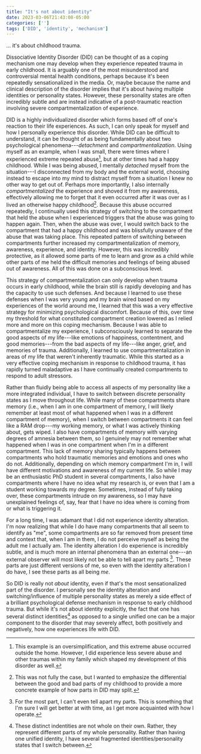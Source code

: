 ```yaml
---
title: "It's not about identity"
date: 2023-03-06T21:43:08-05:00
categories: ['']
tags: ['DID', 'identity', 'mechanism']
---
```


... it's about childhood trauma. 

Dissociative Identity Disorder (DID) can be thought of as a coping mechanism one may develop when they experience repeated trauma in early childhood. It is arguably one of the most misunderstood and controversial mental health conditions, perhaps because it's been repeatedly sensationalized in the media. Or, maybe because the name and clinical description of the disorder implies that it's about having multiple identities or personality states. However, these personality states are often incredibly subtle and are instead indicative of a post-traumatic reaction involving severe compartmentalization of experience.

DID is a highly individualized disorder which forms based off of one's reaction to their life experiences. As such, I can only speak for myself and how I personally experience this disorder. While DID can be difficult to understand, it can be thought of as being fundamentally about two psychological phenomena---_detachment_ and _compartmentalization_. Using myself as an example, when I was small, there were times where I experienced extreme repeated abuse[^1], but at other times had a happy childhood. While I was being abused, I mentally _detached_ myself from the situation---I disconnected from my body and the external world, choosing instead to escape into my mind to distract myself from a situation I knew no other way to get out of. Perhaps more importantly, I also internally _compartmentalized_ the experience and shoved it from my awareness, effectively allowing me to forget that it even occurred after it was over as I lived an otherwise happy childhood[^2]. Because this abuse occurred repeatedly, I continually used this strategy of switching to the compartment that held the abuse when I experienced triggers that the abuse was going to happen again. Then, when the abuse was over, I would switch back to the compartment that had a happy childhood and was blissfully unaware of the abuse that was taking place. This repeated pattern of switching between compartments further increased my compartmentalization of memory, awareness, experience, and identity. However, this was incredibly protective, as it allowed some parts of me to learn and grow as a child while other parts of me held the difficult memories and feelings of being abused out of awareness. All of this was done on a subconscious level. 

[^1]: This example is an oversimplification, and this extreme abuse occurred outside the home. However, I did experience less severe abuse and other traumas within my family which shaped my development of this disorder as well.
[^2]: This was not fully the case, but I wanted to emphasize the differential between the good and bad parts of my childhood to provide a more concrete example of how parts in DID may split.

This strategy of compartmentalization can only develop when trauma occurs in early childhood, while the brain still is rapidly developing and has the capacity to use such defenses. And because I learned to use these defenses when I was very young and my brain wired based on my experiences of the world around me, I learned that this was a very effective strategy for minimizing psychological discomfort. 
Because of this, over time my threshold for what constituted compartment creation lowered as I relied more and more on this coping mechanism.
Because I was able to compartmentalize my experience, I subconsciously learned to separate the good aspects of my life---like emotions of happiness, contentment, and good memories---from the bad aspects of my life---like anger, grief, and memories of trauma.
Additionally, I learned to use compartmentalization in areas of my life that weren't inherently traumatic. 
While this started as a very effective coping mechanism in response to childhood trauma, it has rapidly turned maladaptive as I have continually created compartments to respond to adult stressors.

Rather than fluidly being able to access all aspects of my personality like a more integrated individual, I have to switch between discrete personality states as I move throughout life.
While many of these compartments share memory (i.e., when I am in one compartment of memory, I will likely remember at least most of what happened when I was in a different compartment of memory), when I switch between compartments it can feel like a RAM drop---my working memory, or what I was actively thinking about, gets wiped. 
I also have compartments of memory with varying degrees of amnesia between them, so I genuinely may not remember what happened when I was in one compartment when I'm in a different compartment. This lack of memory sharing typically happens between compartments who hold traumatic memories and emotions and ones who do not. 
Additionally, depending on which memory compartment I'm in, I will have different motivations and awareness of my current life. So while I may be an enthusiastic PhD student in several compartments, I also have compartments where I have no idea what my research is, or even that I am a student working towards my degree.
Sometimes, instead of fully taking over, these compartments intrude on my awareness, so I may have unexplained feelings of, say, fear that I have no idea where is coming from or what is triggering it.

For a long time, I was adamant that I did not experience identity alteration. I'm now realizing that while I do have many compartments that all seem to identify as "me", some compartments are so far removed from present time and context that, when I am in them, I do not perceive myself as being the adult me I actually am. 
The identity alteration I do experience is incredibly subtle, and is much more an internal phenomena than an external one---an external observer will most likely not be able to tell apart my parts [^4]. These parts are just different versions of me, so even with the identity alteration I do have, I see these parts as all being _me_.

[^4]: For the most part, I can't even tell apart my parts. This is something that I'm sure I will get better at with time, as I get more acquainted with how I operate.

So DID is really not _about_ identity, even if that's the most sensationalized part of the disorder. I personally see the identity alteration and switching/influence of multiple personality states as merely a side effect of a brilliant psychological defense mechanism in response to early childhood trauma. But while it's not about identity explicitly, the fact that one has several distinct identities[^3] as opposed to a single unified one can be a major component to the disorder that may severely affect, both positively and negatively, how one experiences life with DID. 

[^3]: These distinct indentities are not whole on their own. Rather, they represent different parts of my whole personality. Rather than having one unified identity, I have several fragmented identities/personality states that I switch between.
<!---

For a long time, I was adament that I did not experience identity alteration. I'm now realizing that while I do have many compartments that all seem to identify as "me", some compartments are so far removed from present time and context that, when I am in them, I do not perceive myself as being the adult me I actually am. 
I now see my initial attempts to deny my identity alteration as a way of denying that I do, in fact, have DID, and once again used my coping mechanisms to shove that knowledge out of my awareness. This is because coming to terms with having DID means coming to terms with having childhood trauma, and while that was once too hard for me to accept, I am beginning to accept it now.



Denial is a major part of this disorder, and one year and two months into therapy, I'm still coming to terms with the fact that I utilized this effective coping strategy in response to childhood trauma, which is known as Dissociative Identity Disorder. d
Denial is a major part of this disorder, and one year and two months into therapy, I'm still coming to terms with this.

So DID is really not about identity---it's about childhood trauma and the extreme compartmentalization that may form because of it. 
This only scratches the surface of what I experience as a results of having DID.
There are many occasions that I have been shocked to hear how I behaved when more vulnerable parts of my personality have been out,.

For example, I have parts that clean for me, because at one time I likely decided that although I really didn't want to clean, I needed to, so I created a part to do so for me. 

While this was an incredibly effective coping strategy for me when I was actively experiencing trauma, it 

This has been an incredibly effective strategy in emotional regulation for me. In fact, my dynamic range of emotions is so low, that my main emotional state exists solely of mild contentment, which I seemingly experience most of the time.



On this blog, I hope to document my experiences as a system of memory compartments, which I like to call parts, working together in the relay race of life in an attempt to live it to the fullest.



Because this compartment creation strategy has been my primary coping mechanism, as time went on, I created more and more compartments as a response to small life stressors, which has been unsustainable. 
 an unsustainable 

Detaching from the world around me allowed me to regulate how much of my surroundings I experienced, which has been particularly helpful as an autistic person with sound and light sensitivities.
Over time, rather than the standard development of a fluid personality with a singular sense of "me", I developed several discretely separated personality states that I need to switch between to experience life.

Because of the internal compartmentalization, the parts of me who lived a normal childhood did not remember the events that occurred to the parts of me who experienced trauma. This allowed my compartments that experienced life to grow and thrive as a child, while my other compartments held the hurt and pain of the abuse. 
This led to 

While many individuals with this disorder may only experience a split in traumatized vs untraumatized parts of their personality, 

As I became older and was no longer actively encountering abuse, because it was so deeply engrained in how I operate, I still used this part creation strategy to aid in every day life.

Detaching from the world around me was a way I learned to regulate myself. For example, because I am autistic, I have sound and light sensitivities. 

, which has been particularly helpful as an autistic person with sound and light sensitivities.

This became a highly effective strategy---I learned to dedicate parts of me to handling abuse, and other parts of me to learning and growing as a child. 
---I was oblivious to the fact that this abuse caused me to form a severe mental disorder that would impact me for the rest of my life.

Because this abuse occurred at a time in which my brain was rapidly developing, this strategy of detachment and compartmentalization became engrained as an effective 
I learned how

which was damaging to my develping brain. 





extreme repeated abuse outside of the home (along with less severe abuse and traumas within my family). Because this abuse was so severe, 


To put it simply, how I understand 



And while that may be true about

Truthfully, as much as I want to generalize, I understand how personal

Yet, perhaps because of the name, or the media representation, 

When I started therapy almost 14 months ago, I genuinely believed that dissociative identity disorder (DID) was a fake disorder that people feigned to get out of trouble or for attention. My understanding of DID was influenced by the social and traditional media representation of the disorder, which generally portrayed people experiencing drastic personality shifts, or seemingly role-playing characters. I never thought this disorder could apply to me---for the most part, I was soft spoken, reclusive, and tried my hardest to blend into society. However, as I know now, I am a typical, but not stereotypical, example of how DID presents.

DID is caused by repetitive trauma in early childhood, while the brain is rapidly developing. To put it simply, one way a child can cope with trauma 

if a young child experiences trauma, one way they can cope with 

At an early age, if one 




So it's not about identity. Having multiple identities is a side effect of the extreme internal compartmentalization caused by trauma. But because it's the most sensational part of the disorder, that's what it's known as.
but somehow it's been made 

Alternative title: How I conceptualize my experience 1 year and 2 months into therapy.--->

